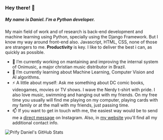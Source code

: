 ### Hey there! 👋
##### My name is Daniel. I'm a Python developer.
My main field of work and of research is back-end development and machine learning using Python, specially using the Django Framework. But I know my way around front-end also. Javascript, HTML, CSS, none of those are strangers to me.
**Productivity** is key. I like to deliver the best i can, as quickly as possible.
 - 🔭 I’m currently working on mantaining and improving the internal system of Onimusic, a major christian music distributor in Brazil.
 - 🌱 I’m currently learning about Machine Learning, Computer Vision and AI algorithms.
 - ⚡ A little about myself: Ask me something about DC comic books, videogames, movies or TV shows. I wave the Nerdy t-shirt with pride. I also love music, swimming and hanging out with my friends. On my free time you usually will find me playing on my computer, playing cards with my family or at the mall with my friends, just passing time.
 - 📫 If you want to get in touch with me, the easiest way would be to send me a [direct message](https://www.instagram.com/d.ssantos_/) on Instagram. Also, in [my website](https://gc04346.github.io/danielSantana/) you'll find all my additional contact info.

![Prify Daniel's GitHub Stats](https://github-readme-stats.vercel.app/api?username=Gc04346&hide=["stars"]&show_icons=true)
